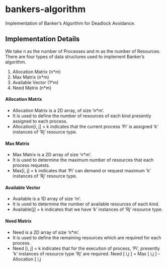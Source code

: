 # bankers-algorithm
Implementation of Banker’s Algorithm for Deadlock Avoidance.
## Implementation Details
We take n as the number of Processes and m as the number of Resources.
There are four types of data structures used to implement Banker’s algorithm.
1. Allocation Matrix (n*m)
2. Max Matrix (n*m)
3. Available Vector (1*m)
4. Need Matrix (n*m)

#### Allocation Matrix
- Allocation Matrix is a 2D array, of size ‘n*m’.
- It is used to define the number of resources of each kind presently assigned to each process.
- Allocation[i, j] = k indicates that the current process ‘Pi’ is assigned ‘k’ instances of ‘Rj’ resource type.
#### Max Matrix
- Max Matrix is a 2D array of size ‘n*m’.
- It is used to determine the maximum number of resources that each process requests.
- Max[i, j] = k indicates that ‘Pi’ can demand or request maximum ‘k’ instances of ‘Rj’ resource type.
#### Available Vector
- Available is a 1D array of size ‘m’.
- It is used to determine the number of available resources of each kind.
- Available[j] = k indicates that we have ‘k’ instances of ‘Rj’ resource type.
#### Need Matrix
- Need is a 2D array of size ‘n*m’.
- It is used to define the remaining resources which are required for each process.
- Need [i, j] = k indicates that for the execution of process, ‘Pi’, presently ‘k’ instances of resource type ‘Rj’ are required.
Need [ i,j ] = Max [ i,j ] – Allocation [ i,j
